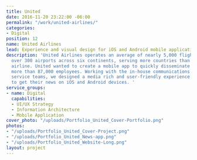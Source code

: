 ```yaml
---
title: United
date: 2016-11-20 23:22:00 -06:00
permalink: "/work/united-airlines/"
categories:
- Digital
position: 12
name: United Airlines
lead: Experience and visual design for iOS and Android mobile application.
description: 'United Airlines operates an average of nearly 5,000 flights a day to
  over 300 airports across six continents, serving more countries than any other U.S.
  airline. United wanted to create a mobile app to quickly disseminate news to its
  more than 87,000 employees. Working with the in-house communications and creative
  service teams, we designed a media rich and user-friendly experience for employees
  to get their news on iOS and Android devices. '
service_groups:
- name: Digital
  capabilities:
  - UI/UX Strategy
  - Information Architecture
  - Mobile Application
cover_photo: "/uploads/Portfolio_United_Cover-Portfolio.png"
photos:
- "/uploads/Portfolio_United_Cover-Project.png"
- "/uploads/Portfolio_United_News-app.png"
- "/uploads/Portfolio_United_Website-Long.png"
layout: project
---
```


